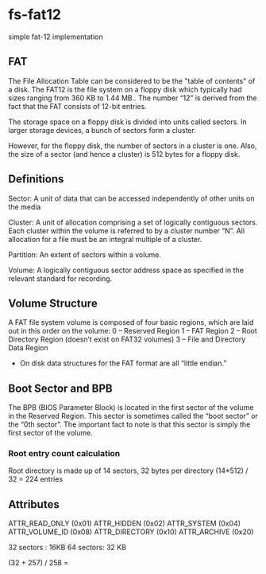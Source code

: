 
# fs-fat12

simple fat-12 implementation

## FAT

The File Allocation Table can be considered to be the "table of contents" of a disk.
The FAT12 is the file system on a floppy disk which typically had sizes ranging from 360 KB to 1.44 MB..
The number “12” is derived from the fact that the FAT consists of 12-bit entries.

The storage space on a floppy disk is divided into units called sectors.
In larger storage devices, a bunch of sectors form a cluster.

However, for the floppy disk, the number of sectors in a cluster is one.
Also, the size of a sector (and hence a cluster) is 512 bytes for a floppy disk.

## Definitions

Sector: A unit of data that can be accessed independently of other units on the media

Cluster: A unit of allocation comprising a set of logically contiguous sectors.
Each cluster within the volume is referred to by a cluster number “N”.
All allocation for a file must be an integral multiple of a cluster.

Partition: An extent of sectors within a volume.

Volume: A logically contiguous sector address space as specified in the relevant standard for
recording.

## Volume Structure

A FAT file system volume is composed of four basic regions, which are laid out in this order on
the volume:
0 – Reserved Region
1 – FAT Region
2 – Root Directory Region (doesn’t exist on FAT32 volumes)
3 – File and Directory Data Region

- On disk data structures for the FAT format are all “little endian.”

## Boot Sector and BPB

The BPB (BIOS Parameter Block) is located in the first sector of the volume in the Reserved
Region. This sector is sometimes called the “boot sector” or the “0th sector”. The important fact to
note is that this sector is simply the first sector of the volume.

### Root entry count calculation

Root directory is made up of 14 sectors,
32 bytes per directory
(14*512) / 32 = 224 entries

## Attributes

ATTR_READ_ONLY (0x01)
ATTR_HIDDEN (0x02) 
ATTR_SYSTEM (0x04) 
ATTR_VOLUME_ID (0x08)
ATTR_DIRECTORY (0x10)
ATTR_ARCHIVE (0x20)


32 sectors : 16KB
64 sectors: 32 KB


(32 + 257) / 258 = 